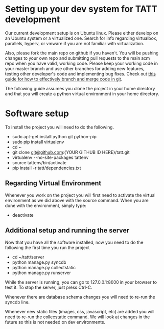 # Setting up your dev system for TATT development

Our current development setup is on Ubuntu linux.  Please either develop on an
Ubuntu system or a virtualized one.  Search for info regarding virtualbox,
parallels, hyperv, or vmware if you are not familiar with virtualization.

Also, please fork the main repo on github if you haven't.  You will be pushing 
changes to your own repo and submitting pull requests to the main acm repo when
you have valid, working code.  Please keep your working code in your master
branch and use other branches for adding new features, testing other developer's
code and implementing bug fixes.  Check out [this guide for how to effectively
branch and merge code in git](http://git-scm.com/book/en/Git-Branching-Basic-Branching-and-Merging).

The following guide assumes you clone the project in your home directory and
that you will create a python virtual environment in your home directory.

# Software setup
To install the project you will need to do the following.

* sudo apt-get install python git python-pip
* sudo pip install virtualenv
* cd ~
* git clone git@github.com:{YOUR GITHUB ID HERE}/tatt.git
* virtualenv --no-site-packages tattenv
* source tattenv/bin/activate
* pip install -r tatt/dependencies.txt

## Regarding Virtual Environment
Whenever you work on the project you will first need to activate the virtual 
environment as we did above with the source command.  When you are done with the
environment, simply type:
* deactivate

## Additional setup and running the server
Now that you have all the software installed, now you need to do the following
the first time you run the project
* cd ~/tatt/server
* python manage.py syncdb
* python manage.py collectstatic
* python manage.py runserver

While the server is running, you can go to 127.0.0.1:8000 in your browser to test
it.  To stop the server, just press Ctrl-C.

Whenever there are database schema changes you will need to re-run the
syncdb line.

Whenever new static files (images, css, javascript, etc) are added you will need
to re-run the collecstatic command.  We will look at changes in the future so
this is not needed on dev environments.
